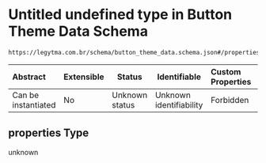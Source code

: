 # Untitled undefined type in Button Theme Data Schema

```txt
https://legytma.com.br/schema/button_theme_data.schema.json#/properties
```




| Abstract            | Extensible | Status         | Identifiable            | Custom Properties | Additional Properties | Access Restrictions | Defined In                                                                                        |
| :------------------ | ---------- | -------------- | ----------------------- | :---------------- | --------------------- | ------------------- | ------------------------------------------------------------------------------------------------- |
| Can be instantiated | No         | Unknown status | Unknown identifiability | Forbidden         | Allowed               | none                | [button_theme_data.schema.json\*](../schema/button_theme_data.schema.json "open original schema") |

## properties Type

unknown
